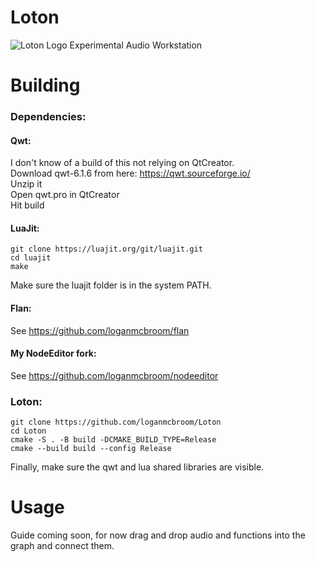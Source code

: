 # Loton
![Loton Logo]( https://github.com/loganmcbroom/Loton/blob/main/Resources/Media/app-icon.ico )
Experimental Audio Workstation  

# Building

### Dependencies:

#### Qwt:
I don't know of a build of this not relying on QtCreator.  
Download qwt-6.1.6 from here: https://qwt.sourceforge.io/  
Unzip it  
Open qwt.pro in QtCreator  
Hit build  

#### LuaJit:
```
git clone https://luajit.org/git/luajit.git
cd luajit
make
```
Make sure the luajit folder is in the system PATH.

#### Flan:
See https://github.com/loganmcbroom/flan

#### My NodeEditor fork:
See https://github.com/loganmcbroom/nodeeditor

### Loton:
```
git clone https://github.com/loganmcbroom/Loton
cd Loton
cmake -S . -B build -DCMAKE_BUILD_TYPE=Release
cmake --build build --config Release
```
Finally, make sure the qwt and lua shared libraries are visible.

# Usage

Guide coming soon, for now drag and drop audio and functions into the graph and connect them.